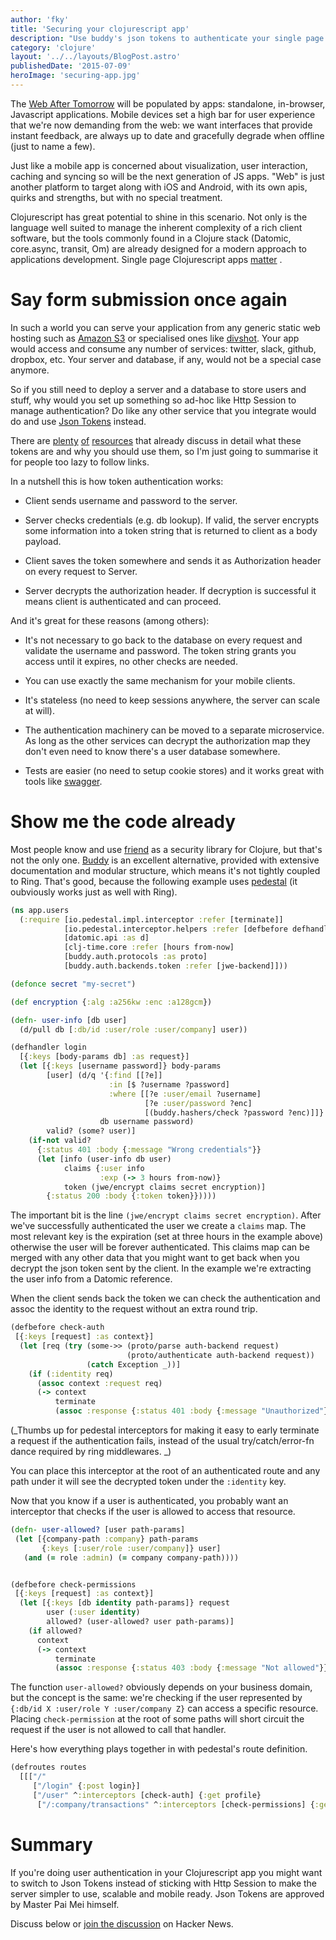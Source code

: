 ```yaml
---
author: 'fky'
title: 'Securing your clojurescript app'
description: "Use buddy's json tokens to authenticate your single page application"
category: 'clojure'
layout: '../../layouts/BlogPost.astro'
publishedDate: '2015-07-09'
heroImage: 'securing-app.jpg'
---
```


The [Web After Tomorrow](http://tonsky.me/blog/the-web-after-tomorrow/)
will be populated by apps: standalone, in-browser, Javascript
applications. Mobile devices set a high bar for user experience that
we're now demanding from the web: we want interfaces that provide
instant feedback, are always up to date and gracefully degrade when
offline (just to name a few).

Just like a mobile app is concerned about visualization, user
interaction, caching and syncing so will be the next generation of JS
apps. \"Web\" is just another platform to target along with iOS and
Android, with its own apis, quirks and strengths, but with no special
treatment.

Clojurescript has great potential to shine in this scenario. Not only is
the language well suited to manage the inherent complexity of a rich
client software, but the tools commonly found in a Clojure stack
(Datomic, core.async, transit, Om) are already designed for a modern
approach to applications development. Single page Clojurescript apps
[matter](https://juxt.pro/blog/posts/why-clojurescript-matters.html) .

# Say form submission once again

In such a world you can serve your application from any generic static
web hosting such as [Amazon
S3](http://docs.aws.amazon.com/AmazonS3/latest/dev/WebsiteHosting.html)
or specialised ones like [divshot](https://divshot.com/). Your app would
access and consume any number of services: twitter, slack, github,
dropbox, etc. Your server and database, if any, would not be a special
case anymore.

So if you still need to deploy a server and a database to store users
and stuff, why would you set up something so ad-hoc like Http Session to
manage authentication? Do like any other service that you integrate
would do and use [Json Tokens](http://jwt.io/) instead.

There are [plenty](https://stormpath.com/blog/token-auth-spa/)
[of](https://auth0.com/blog/2014/01/27/ten-things-you-should-know-about-tokens-and-cookies/)
[resources](http://www.slideshare.net/derekperkins/authentication-cookies-vs-jwts-and-why-youre-doing-it-wrong)
that already discuss in detail what these tokens are and why you should
use them, so I'm just going to summarise it for people too lazy to
follow links.

In a nutshell this is how token authentication works:

- Client sends username and password to the server.

- Server checks credentials (e.g. db lookup). If valid, the server
  encrypts some information into a token string that is returned to
  client as a body payload.

- Client saves the token somewhere and sends it as Authorization
  header on every request to Server.

- Server decrypts the authorization header. If decryption is
  successful it means client is authenticated and can proceed.

And it's great for these reasons (among others):

- It's not necessary to go back to the database on every request and
  validate the username and password. The token string grants you
  access until it expires, no other checks are needed.

- You can use exactly the same mechanism for your mobile clients.

- It's stateless (no need to keep sessions anywhere, the server can
  scale at will).

- The authentication machinery can be moved to a separate
  microservice. As long as the other services can decrypt the
  authorization map they don't even need to know there's a user
  database somewhere.

- Tests are easier (no need to setup cookie stores) and it works great
  with tools like [swagger](http://petstore.swagger.io/).

# Show me the code already

Most people know and use [friend](https://github.com/cemerick/friend) as
a security library for Clojure, but that's not the only one.
[Buddy](https://github.com/funcool/buddy) is an excellent alternative,
provided with extensive documentation and modular structure, which means
it's not tightly coupled to Ring. That's good, because the following
example uses [pedestal](https://github.com/pedestal/pedestal) (it
oubviously works just as well with Ring).

```clj
(ns app.users
  (:require [io.pedestal.impl.interceptor :refer [terminate]]
            [io.pedestal.interceptor.helpers :refer [defbefore defhandler]]
            [datomic.api :as d]
            [clj-time.core :refer [hours from-now]
            [buddy.auth.protocols :as proto]
            [buddy.auth.backends.token :refer [jwe-backend]]))

(defonce secret "my-secret")

(def encryption {:alg :a256kw :enc :a128gcm})

(defn- user-info [db user]
  (d/pull db [:db/id :user/role :user/company] user))

(defhandler login
  [{:keys [body-params db] :as request}]
  (let [{:keys [username password]} body-params
        [user] (d/q '{:find [[?e]]
                      :in [$ ?username ?password]
                      :where [[?e :user/email ?username]
                              [?e :user/password ?enc]
                              [(buddy.hashers/check ?password ?enc)]]}
                    db username password)
        valid? (some? user)]
    (if-not valid?
      {:status 401 :body {:message "Wrong credentials"}}
      (let [info (user-info db user)
            claims {:user info
                    :exp (-> 3 hours from-now)}
            token (jwe/encrypt claims secret encryption)]
        {:status 200 :body {:token token}}))))
```

The important bit is the line `(jwe/encrypt claims secret encryption)`.
After we've successfully authenticated the user we create a `claims`
map. The most relevant key is the expiration (set at three hours in the
example above) otherwise the user will be forever authenticated. This
claims map can be merged with any other data that you might want to get
back when you decrypt the json token sent by the client. In the example
we're extracting the user info from a Datomic reference.

When the client sends back the token we can check the authentication and
assoc the identity to the request without an extra round trip.

```clj
(defbefore check-auth
 [{:keys [request] :as context}]
  (let [req (try (some->> (proto/parse auth-backend request)
                          (proto/authenticate auth-backend request))
                 (catch Exception _))]
    (if (:identity req)
      (assoc context :request req)
      (-> context
          terminate
          (assoc :response {:status 401 :body {:message "Unauthorized"}})))))
```

(\_Thumbs up for pedestal interceptors for making it easy to early
terminate a request if the authentication fails, instead of the usual
try/catch/error-fn dance required by ring middlewares. \_)

You can place this interceptor at the root of an authenticated route and
any path under it will see the decrypted token under the `:identity`
key.

Now that you know if a user is authenticated, you probably want an
interceptor that checks if the user is allowed to access that resource.

```clj
(defn- user-allowed? [user path-params]
 (let [{company-path :company} path-params
       {:keys [:user/role :user/company]} user]
   (and (= role :admin) (= company company-path))))


(defbefore check-permissions
 [{:keys [request] :as context}]
  (let [{:keys [db identity path-params]} request
        user (:user identity)
        allowed? (user-allowed? user path-params)]
    (if allowed?
      context
      (-> context
          terminate
          (assoc :response {:status 403 :body {:message "Not allowed"}})))))
```

The function `user-allowed?` obviously depends on your business domain,
but the concept is the same: we're checking if the user represented by
`{:db/id X :user/role Y :user/company Z}` can access a specific
resource. Placing `check-permission` at the root of some paths will
short circuit the request if the user is not allowed to call that
handler.

Here's how everything plays together in with pedestal's route
definition.

```clj
(defroutes routes
  [[["/"
     ["/login" {:post login}]
     ["/user" ^:interceptors [check-auth] {:get profile}
      ["/:company/transactions" ^:interceptors [check-permissions] {:get transactions}]]]]])
```

# Summary

If you're doing user authentication in your Clojurescript app you might
want to switch to Json Tokens instead of sticking with Http Session to
make the server simpler to use, scalable and mobile ready. Json Tokens
are approved by Master Pai Mei himself.

Discuss below or [join the
discussion](https://news.ycombinator.com/item?id=9857332) on Hacker
News.

